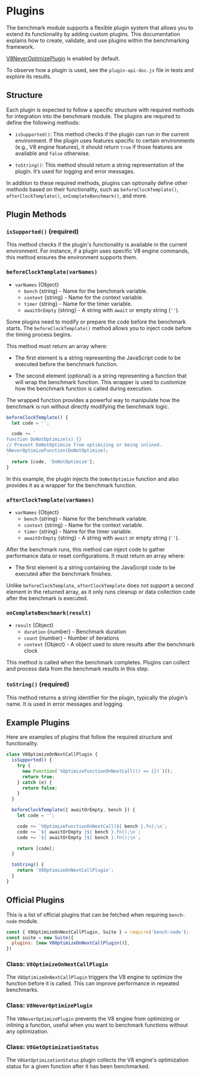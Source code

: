 # Plugins

The benchmark module supports a flexible plugin system that
allows you to extend its functionality by adding custom plugins.
This documentation explains how to create, validate, and use
plugins within the benchmarking framework.

[V8NeverOptimizePlugin](#class-v8neveroptimizeplugin) is enabled by default.

To observe how a plugin is used, see the `plugin-api-doc.js` file in tests and explore its results.

## Structure

Each plugin is expected to follow a specific structure with required methods
for integration into the benchmark module. The plugins are required to define
the following methods:

* `isSupported()`: This method checks if the plugin can run in the
  current environment. If the plugin uses features specific to certain
  environments (e.g., V8 engine features), it should return `true` if those
  features are available and `false` otherwise.

* `toString()`: This method should return a string representation of the plugin.
  It’s used for logging and error messages.

In addition to these required methods, plugins can optionally define other
methods based on their functionality, such as `beforeClockTemplate()`,
`afterClockTemplate()`, `onCompleteBenchmark()`, and more.

## Plugin Methods

### `isSupported()` (required)

This method checks if the plugin's functionality is available in the
current environment. For instance, if a plugin uses specific V8 engine commands,
this method ensures the environment supports them.

### `beforeClockTemplate(varNames)`

* `varNames` {Object}
  * `bench` {string}  - Name for the benchmark variable.
  * `context` {string} - Name for the context variable.
  * `timer` {string} - Name for the timer variable.
  * `awaitOrEmpty` {string} - A string with `await` or empty string (`''`).

Some plugins need to modify or prepare the code before the benchmark starts.
The `beforeClockTemplate()` method allows you to inject code before the timing
process begins.

This method must return an array where:

* The first element is a string representing the JavaScript code to be executed
before the benchmark function.

* The second element (optional) is a string representing a function that will
wrap the benchmark function. This wrapper is used to customize how the
benchmark function is called during execution.

The wrapped function provides a powerful way to manipulate how the benchmark
is run without directly modifying the benchmark logic.

```js
beforeClockTemplate() {
  let code = '';

  code += `
function DoNotOptimize(x) {}
// Prevent DoNotOptimize from optimizing or being inlined.
%NeverOptimizeFunction(DoNotOptimize);
`
  return [code, 'DoNotOptimize'];
}
```

In this example, the plugin injects the `DoNotOptimize` function and also
provides it as a wrapper for the benchmark function.

### `afterClockTemplate(varNames)`

* `varNames` {Object}
  * `bench` {string}  - Name for the benchmark variable.
  * `context` {string} - Name for the context variable.
  * `timer` {string} - Name for the timer variable.
  * `awaitOrEmpty` {string} - A string with `await` or empty string (`''`).

After the benchmark runs, this method can inject code to gather performance data
or reset configurations. It must return an array where:

* The first element is a string containing the JavaScript code to be executed
after the benchmark finishes.

Unlike `beforeClockTemplate`, `afterClockTemplate` does not support a second
element in the returned array, as it only runs cleanup or data collection code
after the benchmark is executed.

### `onCompleteBenchmark(result)`

* `result` {Object}
  * `duration` {number}  - Benchmark duration
  * `count` {number} - Number of iterations
  * `context` {Object} - A object used to store results after the benchmark clock

This method is called when the benchmark completes. Plugins can collect and
process data from the benchmark results in this step.

### `toString()` (required)

This method returns a string identifier for the plugin, typically the plugin’s
name. It is used in error messages and logging.

## Example Plugins

Here are examples of plugins that follow the required structure and functionality.

```js
class V8OptimizeOnNextCallPlugin {
  isSupported() {
    try {
      new Function(`%OptimizeFunctionOnNextCall(() => {})`)();
      return true;
    } catch (e) {
      return false;
    }
  }

  beforeClockTemplate({ awaitOrEmpty, bench }) {
    let code = '';

    code += `%OptimizeFunctionOnNextCall(${ bench }.fn);\n`;
    code += `${ awaitOrEmpty }${ bench }.fn();\n`;
    code += `${ awaitOrEmpty }${ bench }.fn();\n`;

    return [code];
  }

  toString() {
    return 'V8OptimizeOnNextCallPlugin';
  }
}
```

## Official Plugins

This is a list of official plugins that can be fetched when requiring
`bench-node` module.

```js
const { V8OptimizeOnNextCallPlugin, Suite } = require('bench-node');
const suite = new Suite({
  plugins: [new V8OptimizeOnNextCallPlugin()],
})
```

### Class: `V8OptimizeOnNextCallPlugin`

The `V8OptimizeOnNextCallPlugin` triggers the V8 engine to optimize the
function before it is called. This can improve performance in repeated
benchmarks.

### Class: `V8NeverOptimizePlugin`

The `V8NeverOptimizePlugin` prevents the V8 engine from optimizing or inlining
a function, useful when you want to benchmark functions without any
optimization.

### Class: `V8GetOptimizationStatus`

The `V8GetOptimizationStatus` plugin collects the V8 engine's optimization
status for a given function after it has been benchmarked.
